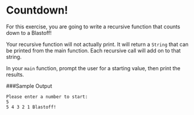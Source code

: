 # Countdown!
For this exercise, you are going to write a recursive function that counts down to a Blastoff!

Your recursive function will not actually print. It will return a `String` that can be printed from the main function. Each recursive call will add on to that string.

In your `main` function, prompt the user for a starting value, then print the results.

###Sample Output
```
Please enter a number to start:
5
5 4 3 2 1 Blastoff!
```